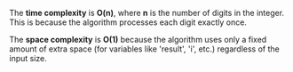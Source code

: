 The **time complexity** is **O(n)**, where **n** is the number of digits in the integer. This is because the algorithm processes each digit exactly once.

The **space complexity** is **O(1)** because the algorithm uses only a fixed amount of extra space (for variables like 'result', 'i', etc.) regardless of the input size.